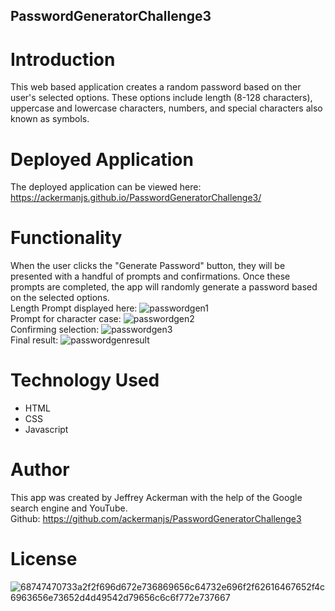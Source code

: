 ## PasswordGeneratorChallenge3

# Introduction
This web based application creates a random password based on ther user's selected options. These options include length (8-128 characters), uppercase and lowercase characters, numbers, and special characters also known as symbols.

# Deployed Application
The deployed application can be viewed here: https://ackermanjs.github.io/PasswordGeneratorChallenge3/

# Functionality
When the user clicks the "Generate Password" button, they will be presented with a handful of prompts and confirmations. Once these prompts are completed, the app will randomly generate a password based on the selected options.
<br>
Length Prompt displayed here:
![passwordgen1](https://user-images.githubusercontent.com/66087068/218343677-60581fd3-c5fd-4c6f-b930-2b0d9ab87669.jpg)
<br>
Prompt for character case:
![passwordgen2](https://user-images.githubusercontent.com/66087068/218343674-a2fc1736-d0b7-4a0e-a00a-f9a472f72277.jpg)
<br>
Confirming selection:
![passwordgen3](https://user-images.githubusercontent.com/66087068/218343672-e57111c2-5104-4c26-9791-cbbeaa3772ad.jpg)
<br>
Final result:
![passwordgenresult](https://user-images.githubusercontent.com/66087068/218343675-377afc92-9d89-49b7-a5be-5818db39789b.jpg)<br>

# Technology Used
- HTML
- CSS
- Javascript

# Author
This app was created by Jeffrey Ackerman with the help of the Google search engine and YouTube.
<br>
Github: https://github.com/ackermanjs/PasswordGeneratorChallenge3

# License
![68747470733a2f2f696d672e736869656c64732e696f2f62616467652f4c6963656e73652d4d49542d79656c6c6f772e737667](https://user-images.githubusercontent.com/66087068/219828968-b208e4e9-0020-4586-952c-5772272d19a0.svg)
